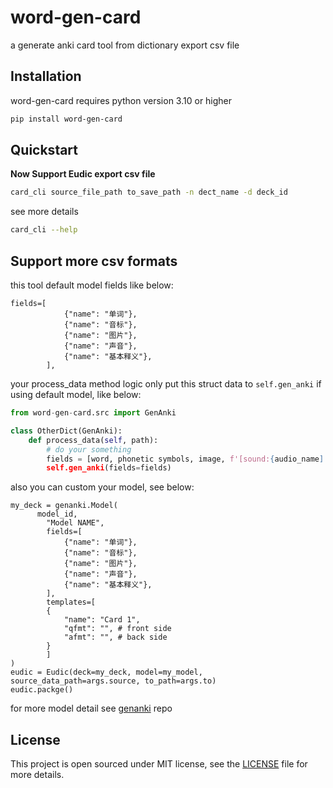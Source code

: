 # word-gen-card
a generate anki card  tool from dictionary export csv file

## Installation

word-gen-card requires python version 3.10 or higher

```bash
pip install word-gen-card
```


## Quickstart
**Now Support Eudic export csv file**

```bash
card_cli source_file_path to_save_path -n dect_name -d deck_id

```

see more details

```bash
card_cli --help
```

## Support more csv formats

this tool default model fields like below:

```
fields=[
            {"name": "单词"},
            {"name": "音标"},
            {"name": "图片"},
            {"name": "声音"},
            {"name": "基本释义"},
        ],
```

your process_data method logic only put this struct data to `self.gen_anki` if  using default model, like below:


```python
from word-gen-card.src import GenAnki

class OtherDict(GenAnki):
    def process_data(self, path):
        # do your something
        fields = [word, phonetic symbols, image, f'[sound:{audio_name]', basic meaning]
        self.gen_anki(fields=fields)

```

also you can custom your model, see below:

```
my_deck = genanki.Model(
      model_id,
        "Model NAME",
        fields=[
            {"name": "单词"},
            {"name": "音标"},
            {"name": "图片"},
            {"name": "声音"},
            {"name": "基本释义"},
        ],
        templates=[
        {
            "name": "Card 1",
            "qfmt": "", # front side
            "afmt": "", # back side
        }
        ]
)
eudic = Eudic(deck=my_deck, model=my_model, source_data_path=args.source, to_path=args.to)
eudic.packge()
```
for more model detail see [genanki](https://github.com/kerrickstaley/genanki) repo

## License

This project is open sourced under MIT license, see the [LICENSE](LICENSE) file for more details.



